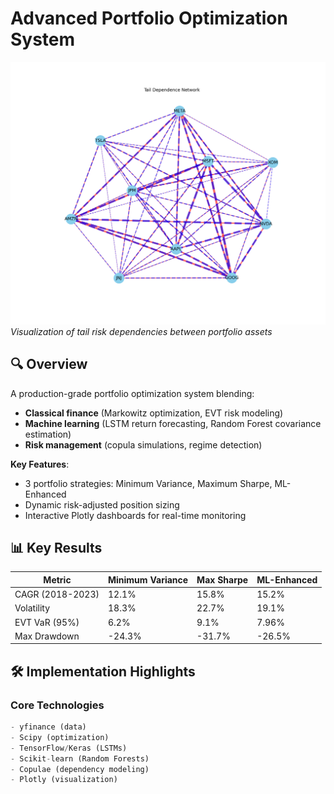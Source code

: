 # Advanced Portfolio Optimization System

![Tail Dependence Network](tail_dependence.png)  
*Visualization of tail risk dependencies between portfolio assets*

## 🔍 Overview
A production-grade portfolio optimization system blending:
- **Classical finance** (Markowitz optimization, EVT risk modeling)
- **Machine learning** (LSTM return forecasting, Random Forest covariance estimation)
- **Risk management** (copula simulations, regime detection)

**Key Features**:
- 3 portfolio strategies: Minimum Variance, Maximum Sharpe, ML-Enhanced
- Dynamic risk-adjusted position sizing
- Interactive Plotly dashboards for real-time monitoring

## 📊 Key Results
| Metric                  | Minimum Variance | Max Sharpe | ML-Enhanced |
|-------------------------|------------------|------------|-------------|
| CAGR (2018-2023)        | 12.1%           | 15.8%      | 15.2%       |
| Volatility              | 18.3%           | 22.7%      | 19.1%       |
| EVT VaR (95%)           | 6.2%            | 9.1%       | 7.96%       |
| Max Drawdown            | -24.3%          | -31.7%     | -26.5%      |

## 🛠️ Implementation Highlights

### Core Technologies
```python
- yfinance (data)
- Scipy (optimization) 
- TensorFlow/Keras (LSTMs)
- Scikit-learn (Random Forests)
- Copulae (dependency modeling)
- Plotly (visualization)
